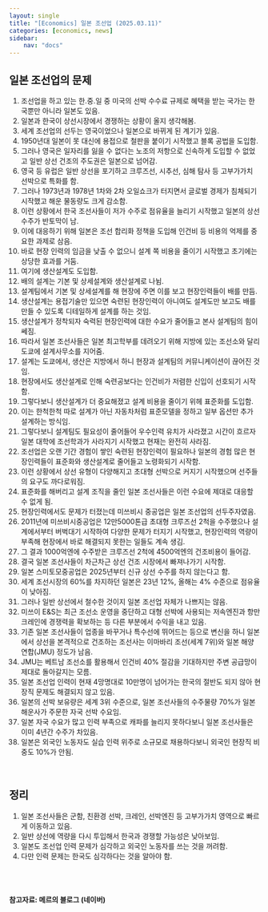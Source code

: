```yaml
---
layout: single
title: "[Economics] 일본 조선업 (2025.03.11)"
categories: [economics, news]
sidebar:
    nav: "docs"
---
```


## 일본 조선업의 문제
1. 조선업을 하고 있는 한.중.일 중 미국의 선박 수수료 규제로 혜택을 받는 국가는 한국뿐만 아니라 일본도 있음.
1. 일본과 한국이 상선시장에서 경쟁하는 상황이 올지 생각해봄.
1. 세계 조선업의 선두는 영국이었으나 일본으로 바뀌게 된 계기가 있음.
1. 1950년대 일본이 못 대신에 용접으로 철판을 붙이기 시작했고 블록 공법을 도입함.
1. 그러나 영국은 일자리를 잃을 수 없다는 노조의 저항으로 신속하게 도입할 수 없었고 일반 상선 건조의 주도권은 일본으로 넘어감.
1. 영국 등 유럽은 일반 상선을 포기하고 크루즈선, 시추선, 심해 탐사 등 고부가가치 선박으로 특화를 함.
1. 그러나 1973년과 1978년 1차와 2차 오일쇼크가 터지면서 글로벌 경제가 침체되기 시작했고 해운 물동량도 크게 감소함.
1. 이런 상황에서 한국 조선사들이 저가 수주로 점유율을 늘리기 시작했고 일본의 상선 수주가 반토막이 남.
1. 이에 대응하기 위해 일본은 조선 합리화 정책을 도입해 인건비 등 비용의 억제를 중요한 과제로 삼음.
1. 바로 현장 인력의 임금을 낮출 수 없으니 설계 쪽 비용을 줄이기 시작했고 초기에는 상당한 효과를 거둠.
1. 여기에 생산설계도 도입함.
1. 배의 설계는 기본 및 상세설계와 생산설계로 나뉨.
1. 설계팀에서 기본 및 상세설계를 해 현장에 주면 이를 보고 현장인력들이 배를 만듬.
1. 생산설계는 용접기술만 있으면 숙련된 현장인력이 아니여도 설계도만 보고도 배를 만들 수 있도록 디테일하게 설계를 하는 것임.
1. 생산설계가 정착되자 숙력된 현장인력에 대한 수요가 줄어들고 본사 설계팀의 힘이 쎄짐.
1. 따라서 일본 조선사들은 일본 최고학부를 데려오기 위해 지방에 있는 조선소와 달리 도쿄에 설계사무소를 지어줌.
1. 설계는 도쿄에서, 생산은 지방에서 하니 현장과 설계팀의 커뮤니케이션이 끊어진 것임.
1. 현장에서도 생산설계로 인해 숙련공보다는 인건비가 저렴한 신입이 선호되기 시작함.
1. 그렇다보니 생산설계가 더 중요해졌고 설계 비용을 줄이기 위헤 표준화를 도입함.
1. 이는 한척한척 따로 설계가 아닌 자동차처럼 표준모델을 정하고 일부 옵션만 추가 설계하는 방식임.
1. 그렇다보니 설계팀도 필요성이 줄어들어 우수인력 유치가 사라졌고 시간이 흐르자 일본 대학에 조선학과가 사라지기 시작했고 현재는 완전히 사라짐.
1. 조선업은 오랜 기간 경험이 쌓인 숙련된 현장인력이 필요하나 일본의 경험 많은 현장인력들이 표준화와 생산설계로 줄어들고 노령화되기 시작함.
1. 이런 상황에서 상선 유형이 다양해지고 초대형 선박으로 커지기 시작했으며 선주들의 요구도 까다로워짐.
1. 표준화를 해버리고 설계 조직을 줄인 일본 조선사들은 이런 수요에 제대로 대응할 수 없게 됨.
1. 현장인력에서도 문제가 터졌는데 미쓰비시 중공업은 일본 조선업의 선두주자였음.
1. 2011년에 미쓰비시중공업은 12만5000톤급 초대형 크루즈선 2척을 수주했으나 설계에서부터 버벅대기 시작하여 다양한 문제가 터지기 시작했고, 현장인력의 역량이 부족해 현장에서 바로 해결되지 못한는 일들도 계속 생김.
1. 그 결과 1000억엔에 수주받은 크루즈선 2척에 4500억엔의 건조비용이 들어감.
1. 결국 일본 조선사들이 차근차근 상선 건조 시장에서 빠져나가기 시작함.
1. 일본 스미토모중공업은 2025년부터 신규 상선 수주를 하지 않는다고 함.
1. 세계 조선시장의 60%를 차지하던 일본은 23년 12%, 올해는 4% 수준으로 점유율이 낮아짐.
1. 그러나 일반 상선에서 철수한 것이지 일본 조선업 자체가 나쁘지는 않음.
1. 미쓰이 E&S는 최근 조선소 운영을 중단하고 대형 선박에 사용되는 저속엔진과 항만 크레인에 경쟁력을 확보하는 등 다른 부분에서 수익을 내고 있음.
1. 기존 일본 조선사들이 업종을 바꾸거나 특수선에 뛰어드는 등으로 변신을 하니 일본에서 상선을 본격적으로 건조하는 조선사는 이마바리 조선(세계 7위)와 일본 해양 연합(JMU) 정도가 남음.
1. JMU는 베트남 조선소를 활용해서 인건비 40% 절감을 기대하지만 주변 공급망이 제대로 돌아갈지는 모름.
1. 일본 조선업 인력이 현재 4망명대로 10만명이 넘어가는 한국의 절반도 되지 않아 현장직 문제도 해결되지 않고 있음.
1. 일본의 선박 보유량은 세계 3위 수준으로, 일본 조선사들의 수주물량 70%가 일본 해운사가 주문한 자국 선박 수요임.
1. 일본 자국 수요가 많고 인력 부족으로 캐파를 늘리지 못하다보니 일본 조선사들은 이미 4년간 수주가 차있음.
1. 일본은 외국인 노동자도 실습 인력 위주로 소규모로 채용하다보니 외국인 현장직 비중도 10%가 안됨.

<br/>

## 정리
1. 일본 조선사들은 군함, 친환경 선박, 크레인, 선박엔진 등 고부가가치 영역으로 빠르게 이동하고 있음.
1. 일반 상선에 역량을 다시 투입해서 한국과 경쟁할 가능성은 낮아보임.
1. 일본도 조선업 인력 문제가 심각하고 외국인 노동자를 쓰는 것을 꺼려함.
1. 다만 인력 문제는 한국도 심각하다는 것을 알아야 함.



<br/>
<br/>

#### 참고자료: 메르의 블로그 (네이버) 